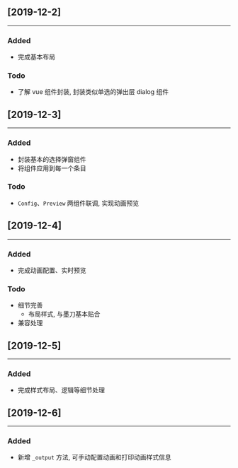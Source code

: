 ## [2019-12-2]

------

### Added

- 完成基本布局

### Todo

- 了解 vue 组件封装, 封装类似单选的弹出层 dialog 组件

## [2019-12-3]

------

### Added

- 封装基本的选择弹窗组件
- 将组件应用到每一个条目

### Todo

- `Config`、`Preview` 两组件联调, 实现动画预览

## [2019-12-4]

------

### Added

- 完成动画配置、实时预览

### Todo

- 细节完善
  - 布局样式, 与墨刀基本贴合
- 兼容处理

## [2019-12-5]

------

### Added

- 完成样式布局、逻辑等细节处理

## [2019-12-6]

------

### Added

- 新增 `_output` 方法, 可手动配置动画和打印动画样式信息